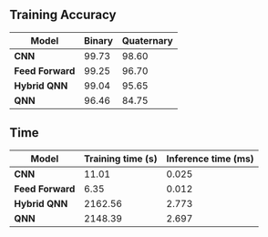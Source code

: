 ## Training Accuracy

| **Model**        | **Binary**  | **Quaternary** |
|------------------|-------------|----------------|
| **CNN**          | 99\.73      | 98\.60         |
| **Feed Forward** | 99\.25      | 96\.70         |
| **Hybrid QNN**   | 99\.04      | 95\.65         |
| **QNN**          | 96\.46      | 84\.75         |

## Time

| **Model**        | **Training time \(s\)** | **Inference time \(ms\)** |
|------------------|-------------------------|---------------------------|
| **CNN**          | 11\.01                  | 0\.025                    |
| **Feed Forward** | 6\.35                   | 0\.012                    |
| **Hybrid QNN**   | 2162\.56                | 2\.773                    |
| **QNN**          | 2148\.39                | 2\.697                    |



<!-- ### Training Time

used 10000 training samples and 2000 test samples to speed up
batch size: 100
epochs: 30

### CPU
CNN  : 2.91 s (340.21 it/s) 
ANN  : 1.46 s (678.08 it/s) 
QNN8 : 151.14 s (6.55 it/s)
QNN16: 293.40 s (3.37 it/s)
QNN32: 585.18 s (1.69 it/s) 
QNN64: 1148.07 s (0.86 it/s)

### GPU
CNN  : 5.95 s (166.39 it/s) 17.75 s
ANN  : 3.91 s (253.20 it/s) 8.39 s

The quantum model is trained partially on GPU and partially on CPU so this should be disregarded
QNN8 : N/A
QNN16: N/A
QNN32: N/A (922.02 s (1.08 it/s)) 2624.83 s
QNN64: N/A

## Inference Time
CNN: 1.257 ms
ANN: 0.779 ms
QNN: 315.100 ms

*found that 10k train and 2k test gives good accuracies in 30 epochs*

Model Training Time: 10000 training samples and 2000 test samples
batch size: 100
epochs: 30

|-----------|--------------|--------------|------------------|------------------|
| Model     | Binary (CPU) | Binary (GPU) | Quaternary (CPU) | Quaternary (GPU) |
|-----------|--------------|--------------|------------------|------------------|
| CNN       |  11.01       | 16.33        |    11.06         | 17.75            |
| ANN       |    6.35      | 8.79         |     6.40         | 8.39             |
| QNN32     |  2148.39     | 2685.49      |    2169.49       | 2624.83          |
| HybridQNN |    2162.96   |              |                  |                  |
|-----------|--------------|--------------|------------------|------------------|




## Training Accuracy
%
### Binary Classification
CNN         : 99.73
Feed Forward: 99.25
Hybrid QNN32: 99.04
QNN32       : 96.46

### Quaternary Classification
CNN         : 98.60
Feed Forward: 96.70
Hybrid QNN32: 95.65
QNN32       : 84.75

## Inference time
ms/sample
### Binary Classification
CNN         : 0.025
Feed Forward: 0.012
Hybrid QNN32: 2.773
QNN32       : 2.697

### Quaternary Classification
CNN         : 98.60
Feed Forward: 96.70
Hybrid QNN32: 
QNN32       : 84.75




 -->